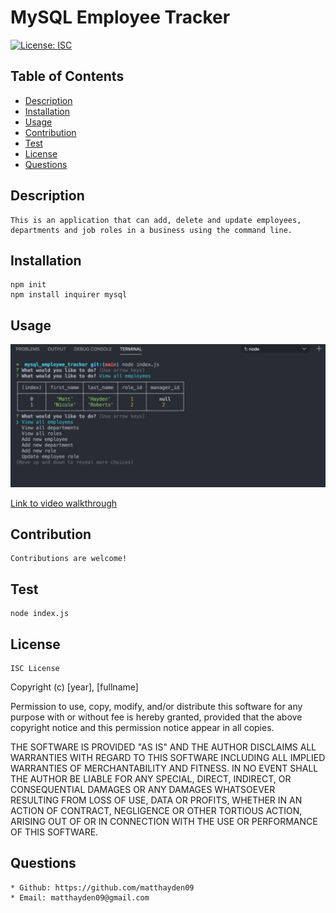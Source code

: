 
# MySQL Employee Tracker
[![License: ISC](https://img.shields.io/badge/License-ISC-blue.svg)](https://opensource.org/licenses/ISC)
## Table of Contents
* [Description](#description)
* [Installation](#installation)
* [Usage](#usage)
* [Contribution](#contribution)
* [Test](#test)
* [License](#license)
* [Questions](#questions)
## Description
    This is an application that can add, delete and update employees, departments and job roles in a business using the command line. 
## Installation
    npm init
    npm install inquirer mysql
## Usage
![Usage](https://github.com/matthayden09/mysql_employee_tracker/blob/main/assets/usage.png)

[Link to video walkthrough](https://drive.google.com/file/d/1Cy7XVUXHtKctiHhWF9RknKIYLsiOO_Iw/view)
    
## Contribution
    Contributions are welcome!
## Test
    node index.js
## License
    ISC License

  Copyright (c) [year], [fullname]
  
  Permission to use, copy, modify, and/or distribute this software for any
  purpose with or without fee is hereby granted, provided that the above
  copyright notice and this permission notice appear in all copies.
  
  THE SOFTWARE IS PROVIDED "AS IS" AND THE AUTHOR DISCLAIMS ALL WARRANTIES
  WITH REGARD TO THIS SOFTWARE INCLUDING ALL IMPLIED WARRANTIES OF
  MERCHANTABILITY AND FITNESS. IN NO EVENT SHALL THE AUTHOR BE LIABLE FOR
  ANY SPECIAL, DIRECT, INDIRECT, OR CONSEQUENTIAL DAMAGES OR ANY DAMAGES
  WHATSOEVER RESULTING FROM LOSS OF USE, DATA OR PROFITS, WHETHER IN AN
  ACTION OF CONTRACT, NEGLIGENCE OR OTHER TORTIOUS ACTION, ARISING OUT OF
  OR IN CONNECTION WITH THE USE OR PERFORMANCE OF THIS SOFTWARE.
## Questions
    * Github: https://github.com/matthayden09
    * Email: matthayden09@gmail.com
